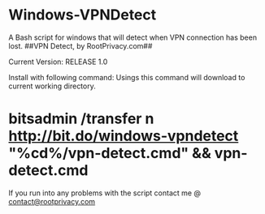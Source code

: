 # Windows-VPNDetect
A Bash script for windows that will detect when VPN connection has been lost.
##VPN Detect, by RootPrivacy.com##

Current Version: RELEASE 1.0

Install with following command:
Usings this command will download to current working directory.


bitsadmin /transfer n http://bit.do/windows-vpndetect "%cd%/vpn-detect.cmd" && vpn-detect.cmd
=========

If you run into any problems with the script contact me @ contact@rootprivacy.com
